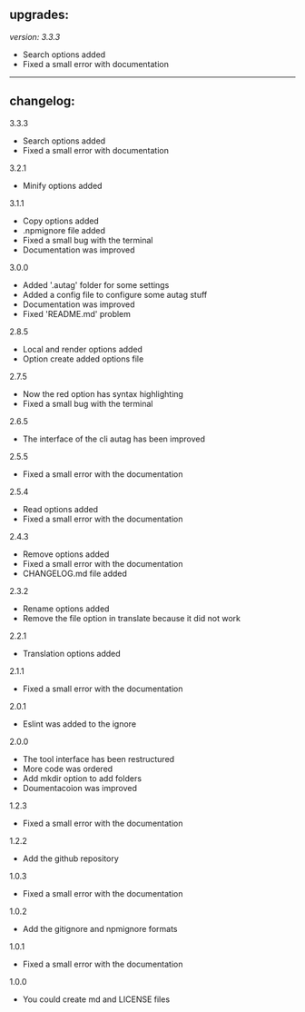 ## upgrades:    
*version: 3.3.3*
  * Search options added
  * Fixed a small error with documentation
____

## changelog:
3.3.3
  * Search options added
  * Fixed a small error with documentation

3.2.1
  * Minify options added

3.1.1
  * Copy options added
  * .npmignore file added
  * Fixed a small bug with the terminal
  * Documentation was improved

3.0.0
  * Added '.autag' folder for some settings
  * Added a config file to configure some autag stuff
  * Documentation was improved
  * Fixed 'README.md' problem

2.8.5
  * Local and render options added
  * Option create added options file

2.7.5
  * Now the red option has syntax highlighting
  * Fixed a small bug with the terminal

2.6.5
  * The interface of the cli autag has been improved

2.5.5
  * Fixed a small error with the documentation

2.5.4
  * Read options added
  * Fixed a small error with the documentation

2.4.3
  * Remove options added
  * Fixed a small error with the documentation
  * CHANGELOG.md file added

2.3.2 
  * Rename options added
  * Remove the file option in translate because it did not work

2.2.1
  * Translation options added
  
2.1.1
  * Fixed a small error with the documentation

2.0.1
  * Eslint was added to the ignore

2.0.0
  * The tool interface has been restructured
  * More code was ordered
  * Add mkdir option to add folders
  * Doumentacoion was improved

1.2.3
  * Fixed a small error with the documentation

1.2.2
  * Add the github repository

1.0.3
  * Fixed a small error with the documentation

1.0.2
  * Add the gitignore and npmignore formats

1.0.1
  * Fixed a small error with the documentation

1.0.0
  * You could create md and LICENSE files